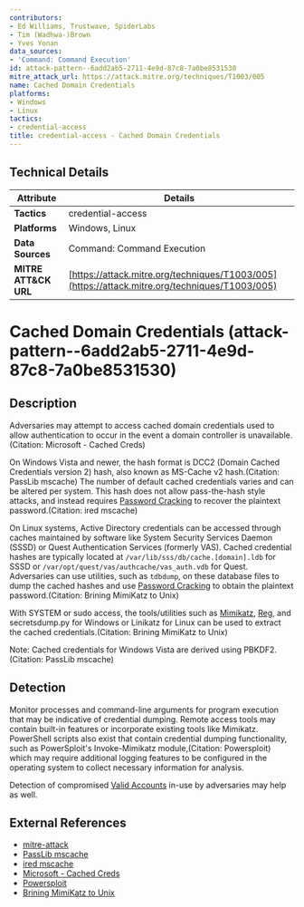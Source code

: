 ```yaml
---
contributors:
- Ed Williams, Trustwave, SpiderLabs
- Tim (Wadhwa-)Brown
- Yves Yonan
data_sources:
- 'Command: Command Execution'
id: attack-pattern--6add2ab5-2711-4e9d-87c8-7a0be8531530
mitre_attack_url: https://attack.mitre.org/techniques/T1003/005
name: Cached Domain Credentials
platforms:
- Windows
- Linux
tactics:
- credential-access
title: credential-access - Cached Domain Credentials
---
```


## Technical Details

| Attribute | Details |
|-----------|----------|
| **Tactics** | credential-access |
| **Platforms** | Windows, Linux |
| **Data Sources** | Command: Command Execution |
| **MITRE ATT&CK URL** | [https://attack.mitre.org/techniques/T1003/005](https://attack.mitre.org/techniques/T1003/005) |

# Cached Domain Credentials (attack-pattern--6add2ab5-2711-4e9d-87c8-7a0be8531530)

## Description
Adversaries may attempt to access cached domain credentials used to allow authentication to occur in the event a domain controller is unavailable.(Citation: Microsoft - Cached Creds)

On Windows Vista and newer, the hash format is DCC2 (Domain Cached Credentials version 2) hash, also known as MS-Cache v2 hash.(Citation: PassLib mscache) The number of default cached credentials varies and can be altered per system. This hash does not allow pass-the-hash style attacks, and instead requires [Password Cracking](https://attack.mitre.org/techniques/T1110/002) to recover the plaintext password.(Citation: ired mscache)

On Linux systems, Active Directory credentials can be accessed through caches maintained by software like System Security Services Daemon (SSSD) or Quest Authentication Services (formerly VAS). Cached credential hashes are typically located at `/var/lib/sss/db/cache.[domain].ldb` for SSSD or `/var/opt/quest/vas/authcache/vas_auth.vdb` for Quest. Adversaries can use utilities, such as `tdbdump`, on these database files to dump the cached hashes and use [Password Cracking](https://attack.mitre.org/techniques/T1110/002) to obtain the plaintext password.(Citation: Brining MimiKatz to Unix) 

With SYSTEM or sudo access, the tools/utilities such as [Mimikatz](https://attack.mitre.org/software/S0002), [Reg](https://attack.mitre.org/software/S0075), and secretsdump.py for Windows or Linikatz for Linux can be used to extract the cached credentials.(Citation: Brining MimiKatz to Unix)

Note: Cached credentials for Windows Vista are derived using PBKDF2.(Citation: PassLib mscache)

## Detection
Monitor processes and command-line arguments for program execution that may be indicative of credential dumping. Remote access tools may contain built-in features or incorporate existing tools like Mimikatz. PowerShell scripts also exist that contain credential dumping functionality, such as PowerSploit's Invoke-Mimikatz module,(Citation: Powersploit) which may require additional logging features to be configured in the operating system to collect necessary information for analysis.

Detection of compromised [Valid Accounts](https://attack.mitre.org/techniques/T1078) in-use by adversaries may help as well.

## External References
- [mitre-attack](https://attack.mitre.org/techniques/T1003/005)
- [PassLib mscache](https://passlib.readthedocs.io/en/stable/lib/passlib.hash.msdcc2.html)
- [ired mscache](https://ired.team/offensive-security/credential-access-and-credential-dumping/dumping-and-cracking-mscash-cached-domain-credentials)
- [Microsoft - Cached Creds](https://docs.microsoft.com/en-us/previous-versions/windows/it-pro/windows-server-2012-r2-and-2012/hh994565(v%3Dws.11))
- [Powersploit](https://github.com/mattifestation/PowerSploit)
- [Brining MimiKatz to Unix](https://labs.portcullis.co.uk/download/eu-18-Wadhwa-Brown-Where-2-worlds-collide-Bringing-Mimikatz-et-al-to-UNIX.pdf)
